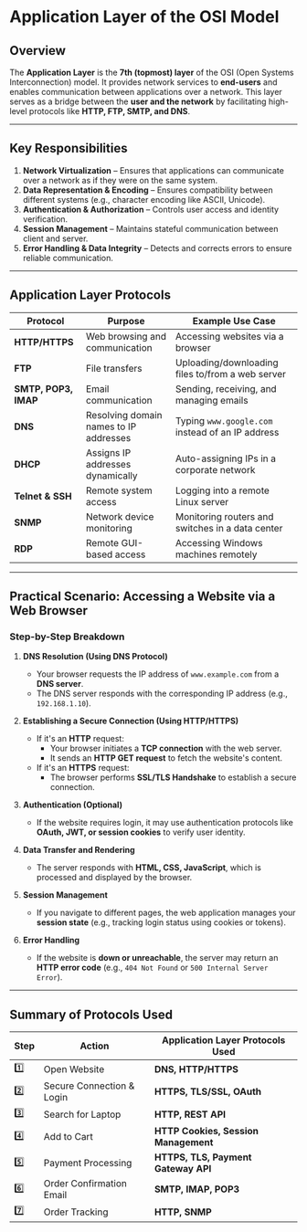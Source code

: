 # Application Layer of the OSI Model

## Overview
The **Application Layer** is the **7th (topmost) layer** of the OSI (Open Systems Interconnection) model. It provides network services to **end-users** and enables communication between applications over a network. This layer serves as a bridge between the **user and the network** by facilitating high-level protocols like **HTTP, FTP, SMTP, and DNS**.

---

## **Key Responsibilities**
1. **Network Virtualization** – Ensures that applications can communicate over a network as if they were on the same system.
2. **Data Representation & Encoding** – Ensures compatibility between different systems (e.g., character encoding like ASCII, Unicode).
3. **Authentication & Authorization** – Controls user access and identity verification.
4. **Session Management** – Maintains stateful communication between client and server.
5. **Error Handling & Data Integrity** – Detects and corrects errors to ensure reliable communication.

---

## Application Layer Protocols

| **Protocol** | **Purpose** | **Example Use Case** |
|-------------|------------|----------------------|
| **HTTP/HTTPS** | Web browsing and communication | Accessing websites via a browser |
| **FTP** | File transfers | Uploading/downloading files to/from a web server |
| **SMTP, POP3, IMAP** | Email communication | Sending, receiving, and managing emails |
| **DNS** | Resolving domain names to IP addresses | Typing `www.google.com` instead of an IP address |
| **DHCP** | Assigns IP addresses dynamically | Auto-assigning IPs in a corporate network |
| **Telnet & SSH** | Remote system access | Logging into a remote Linux server |
| **SNMP** | Network device monitoring | Monitoring routers and switches in a data center |
| **RDP** | Remote GUI-based access | Accessing Windows machines remotely |

---

## **Practical Scenario: Accessing a Website via a Web Browser**
### **Step-by-Step Breakdown**
1. **DNS Resolution (Using DNS Protocol)**
   - Your browser requests the IP address of `www.example.com` from a **DNS server**.
   - The DNS server responds with the corresponding IP address (e.g., `192.168.1.10`).

2. **Establishing a Secure Connection (Using HTTP/HTTPS)**
   - If it's an **HTTP** request:
     - Your browser initiates a **TCP connection** with the web server.
     - It sends an **HTTP GET request** to fetch the website's content.
   - If it's an **HTTPS** request:
     - The browser performs **SSL/TLS Handshake** to establish a secure connection.

3. **Authentication (Optional)**
   - If the website requires login, it may use authentication protocols like **OAuth, JWT, or session cookies** to verify user identity.

4. **Data Transfer and Rendering**
   - The server responds with **HTML, CSS, JavaScript**, which is processed and displayed by the browser.

5. **Session Management**
   - If you navigate to different pages, the web application manages your **session state** (e.g., tracking login status using cookies or tokens).

6. **Error Handling**
   - If the website is **down or unreachable**, the server may return an **HTTP error code** (e.g., `404 Not Found` or `500 Internal Server Error`).

---

## **Summary of Protocols Used**

| **Step** | **Action** | **Application Layer Protocols Used** |
|----------|-----------|--------------------------------------|
| 1️⃣ | Open Website | **DNS, HTTP/HTTPS** |
| 2️⃣ | Secure Connection & Login | **HTTPS, TLS/SSL, OAuth** |
| 3️⃣ | Search for Laptop | **HTTP, REST API** |
| 4️⃣ | Add to Cart | **HTTP Cookies, Session Management** |
| 5️⃣ | Payment Processing | **HTTPS, TLS, Payment Gateway API** |
| 6️⃣ | Order Confirmation Email | **SMTP, IMAP, POP3** |
| 7️⃣ | Order Tracking | **HTTP, SNMP** |

